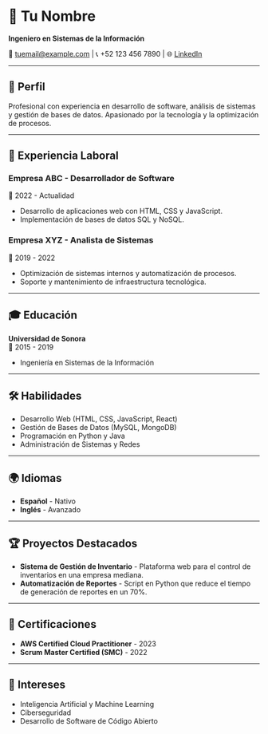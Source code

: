 # 📄 Tu Nombre  
**Ingeniero en Sistemas de la Información**  

📧 tuemail@example.com | 📞 +52 123 456 7890 | 🌐 [LinkedIn](https://linkedin.com/in/tuusuario)  

---

## 📌 Perfil  
Profesional con experiencia en desarrollo de software, análisis de sistemas y gestión de bases de datos. Apasionado por la tecnología y la optimización de procesos.

---

## 💼 Experiencia Laboral  

### **Empresa ABC - Desarrollador de Software**  
📅 2022 - Actualidad  
- Desarrollo de aplicaciones web con HTML, CSS y JavaScript.  
- Implementación de bases de datos SQL y NoSQL.  

### **Empresa XYZ - Analista de Sistemas**  
📅 2019 - 2022  
- Optimización de sistemas internos y automatización de procesos.  
- Soporte y mantenimiento de infraestructura tecnológica.  

---

## 🎓 Educación  

**Universidad de Sonora**  
📅 2015 - 2019  
- Ingeniería en Sistemas de la Información  

---

## 🛠 Habilidades  

- Desarrollo Web (HTML, CSS, JavaScript, React)  
- Gestión de Bases de Datos (MySQL, MongoDB)  
- Programación en Python y Java  
- Administración de Sistemas y Redes  

---

## 🌍 Idiomas  

- **Español** - Nativo  
- **Inglés** - Avanzado  

---

## 🏆 Proyectos Destacados  

- **Sistema de Gestión de Inventario** - Plataforma web para el control de inventarios en una empresa mediana.  
- **Automatización de Reportes** - Script en Python que reduce el tiempo de generación de reportes en un 70%.  

---

## 📜 Certificaciones  

- **AWS Certified Cloud Practitioner** - 2023  
- **Scrum Master Certified (SMC)** - 2022  

---

## 📌 Intereses  

- Inteligencia Artificial y Machine Learning  
- Ciberseguridad  
- Desarrollo de Software de Código Abierto  

